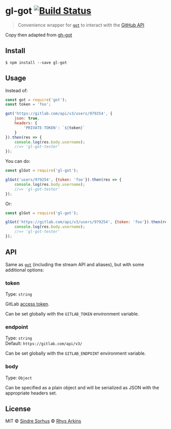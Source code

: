 # gl-got [![Build Status](https://travis-ci.org/singapore/gl-got.svg?branch=master)](https://travis-ci.org/singapore/gl-got)

> Convenience wrapper for [`got`](https://github.com/sindresorhus/got) to interact with the [GitHub API](https://developer.github.com/v3/)

Copy then adapted from [gh-got](https://github.com/sindresorhus/gh-got)

## Install

```
$ npm install --save gl-got
```


## Usage

Instead of:

```js
const got = require('got');
const token = 'foo';

got('https://gitlab.com/api/v3/users/979254', {
	json: true,
	headers: {
		'PRIVATE-TOKEN': `${token}`
	}
}).then(res => {
	console.log(res.body.username);
	//=> 'gl-got-tester'
});
```

You can do:

```js
const glGot = require('gl-got');

glGot('users/979254', {token: 'foo'}).then(res => {
	console.log(res.body.username);
	//=> 'gl-got-tester'
});
```

Or:

```js
const glGot = require('gl-got');

glGot('https://gitlab.com/api/v3/users/979254', {token: 'foo'}).then(res => {
	console.log(res.body.username);
	//=> 'gl-got-tester'
});
```


## API

Same as [`got`](https://github.com/sindresorhus/got) (including the stream API and aliases), but with some additional options:

### token

Type: `string`

GitLab [access token](https://docs.gitlab.com/ee/api/README.html#personal-access-tokens).

Can be set globally with the `GITLAB_TOKEN` environment variable.

### endpoint

Type: `string`<br>
Default: `https://gitlab.com/api/v3/`

Can be set globally with the `GITLAB_ENDPOINT` environment variable.

### body

Type: `Object`

Can be specified as a plain object and will be serialized as JSON with the appropriate headers set.


## License

MIT
© [Sindre Sorhus](https://sindresorhus.com)
© [Rhys Arkins](http://rhys.arkins.net)
